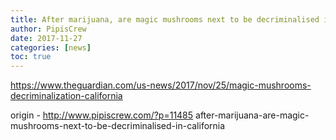 ```yaml
---
title: After marijuana, are magic mushrooms next to be decriminalised in California?
author: PipisCrew
date: 2017-11-27
categories: [news]
toc: true
---
```


https://www.theguardian.com/us-news/2017/nov/25/magic-mushrooms-decriminalization-california

origin - http://www.pipiscrew.com/?p=11485 after-marijuana-are-magic-mushrooms-next-to-be-decriminalised-in-california